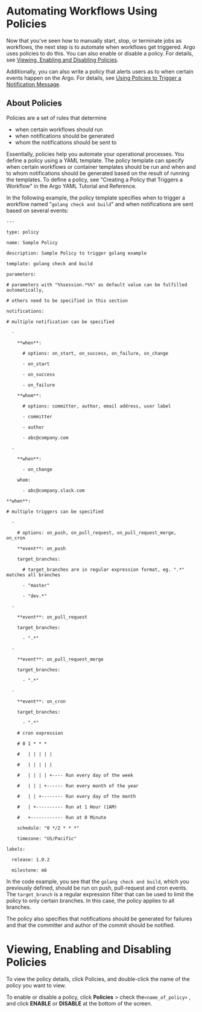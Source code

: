 # Automating Workflows Using Policies

Now that you've seen how to manually start, stop, or terminate jobs as workflows, the next step is to automate when workflows get triggered. Argo uses policies to do this. You can also enable or disable a policy. For details, see [Viewing, Enabling and Disabling Policies](#/docs;doc=%2Fuser_guide%2Fpolicies%2Fenable-disablepolicies_notused.md).

Additionally, you can also write a policy that alerts users as to when certain events happen on the Argo. For details, see [Using Policies to Trigger a Notification Message](../user_guide/configapplatixcluster/setupnotificationmanagement.htm#UsingPolicies2TriggerNotificationMessage).

## About Policies

Policies are a set of rules that determine

*   when certain workflows should run
*   when notifications should be generated
*   whom the notifications should be sent to

Essentially, policies help you automate your operational processes. You define a policy using a YAML template. The policy template can specify when certain workflows or container templates should be run and when and to whom notifications should be generated based on the result of running the templates. To define a policy, see "Creating a Policy that Triggers a Workflow" in the Argo YAML Tutorial and Reference.

In the following example, the policy template specifies when to trigger a workflow named "`golang check and build`" and when notifications are sent based on several events:

<div xmlns="">

```
---
```

```
type: policy
```

```
name: Sample Policy
```

```
description: Sample Policy to trigger golang example
```

```
template: golang check and build
```

```
parameters:
```

```
# parameters with "%%session.*%%" as default value can be fulfilled automatically,
```

```
# others need to be specified in this section
```

```
notifications:
```

```
# multiple notification can be specified
```

```
  -
```

```
    **when**:
```

```
      # options: on_start, on_success, on_failure, on_change 
```

```
      - on_start
```

```
      - on_success
```

```
      - on_failure
```

```
    **whom**:
```

```
      # options: committer, author, email address, user label
```

```
      - committer
```

```
      - author
```

```
      - abc@company.com
```

```
  -
```

```
    **when**:
```

```
      - on_change
```

```
    whom:
```

```
      - abc@company.slack.com
```

```
**when**:
```

```
# multiple triggers can be specified
```

```
  -
```

```
    # options: on_push, on_pull_request, on_pull_request_merge, on_cron
```

```
    **event**: on_push
```

```
    target_branches:
```

```
      # target_branches are in regular expression format, eg. ".*" matches all branches
```

```
      - "master"
```

```
      - "dev.*"
```

```
  -
```

```
    **event**: on_pull_request
```

```
    target_branches:
```

```
      - ".*"
```

```
  -
```

```
    **event**: on_pull_request_merge
```

```
    target_branches:
```

```
      - ".*"
```

```
  -
```

```
    **event**: on_cron
```

```
    target_branches:
```

```
      - ".*"
```

```
    # cron expression
```

```
    # 0 1 * * *
```

```
    #   | | | | |
```

```
    #   | | | | |
```

```
    #   | | | | +---- Run every day of the week
```

```
    #   | | | +------ Run every month of the year
```

```
    #   | | +-------- Run every day of the month
```

```
    #   | +---------- Run at 1 Hour (1AM)
```

```
    #   +------------ Run at 0 Minute
```

```
    schedule: "0 */2 * * *"
```

```
    timezone: "US/Pacific"
```

```
labels:
```

```
  release: 1.0.2
```

```
  milestone: m6
```

</div>

In the code example, you see that the `golang check and build`, which you previously defined, should be run on push, pull-request and cron events. The `target_branch` is a regular expression filter that can be used to limit the policy to only certain branches. In this case, the policy applies to all branches.

The policy also specifies that notifications should be generated for failures and that the committer and author of the commit should be notified.

# Viewing, Enabling and Disabling Policies

To view the policy details, click Policies, and double-click the name of the policy you want to view.

To enable or disable a policy, click **Policies** > check the`<name_of_policy>` , and click **ENABLE** or **DISABLE** at the bottom of the screen.